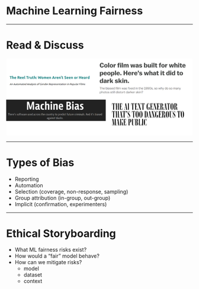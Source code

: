 # Machine Learning Fairness

---

# Read & Discuss

![](res/MLheadlinescreenshot.png)

<!--
*Open up the ML fairness topic with engaging examples from various domains, showing the impact of bias on 
end users. There are four potential articles in the facilitator guide. Choose your favorite three and have
students count off 1, 2, 3. Assign each group an article to read.

After everyone has finished reading (~10 mins), gather in mixed clusters of three (one student from each
article) to explain the main takeaway of your article to others in the class. What bias was uncovered
and how would you describe its impact on people? What do you find interesting about this article?*

Concepts:
 * fairness
-->

---

# Types of Bias

* Reporting
* Automation
* Selection (coverage, non-response, sampling)
* Group attribution (in-group, out-group)
* Implicit (confirmation, experimenters)

<!--
Biases can be found throughout the design and development of ML systems. Stay in same groups of three; do a
two-part activity to identify different types of bias. 

Part one asks them to use cards to match nine descriptive examples with nine different types of bias (bias card
matching). For part two, ask them to think-pair-share or volunteer answers: share what instances of these bias types they’ve
encountered in their own experience.

If you have a concrete example of bias in ML systems from your own experience, share how it was detected
and handled. 
-->

---

# Ethical Storyboarding

* What ML fairness risks exist?
* How would a “fair” model behave?
* How can we mitigate risks?
  * model
  * dataset
  * context
 
 <!--
It’s important to remember ML algorithms and systems are built, trained, and evaluated by people, and they are affected by human cognitive limitations and biases. To create systems that work for everyone, we have to intentionally work to mitigate those issues. It’s also important to note that fairness is subjective. Not all biases should be approached the same way. 

In same groups of three, have students work on Ethical Storyboarding activity for some ML example (chosen from the bias cards or other). Discuss what ML Fairness risks might exist for their specific product, and what research/feedback mechanisms could help mitigate those issues.

After ~25 minutes, debrief the class all together.
ASK:
* What do they perceive as main takeaways from this exercise?
* What does this mean to them, for their role as up-and-coming professionals in Machine Learning?
* What are questions they still have?
-->

